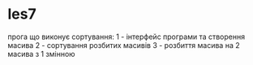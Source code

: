 # les7

прога що виконує сортування:
1 - інтерфейс програми та створення масива
2 - сортування розбитих масивів
3 - розбиття масива на 2 масива з 1 змінною
